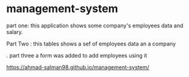 # management-system

part one:
this application shows some company's employees data and salary.

Part Two :
this tables shows a sef of employees data an a company

.
part three
a form was added to add employees using it

https://ahmad-salman98.github.io/management-system/
